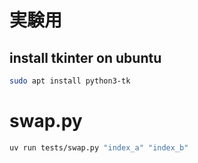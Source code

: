 # 実験用

## install tkinter on ubuntu
```bash
sudo apt install python3-tk
```


# swap.py

```bash
uv run tests/swap.py "index_a" "index_b"
```
